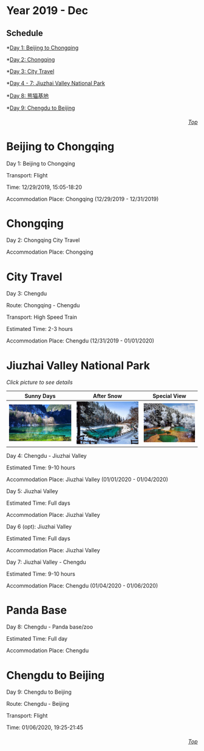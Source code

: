 Year 2019 - Dec
=============================
## Schedule
*[Day 1: Beijing to Chongqing](#Beijing-to-Chongqing)

*[Day 2: Chongqing](#Chongqing)

*[Day 3: City Travel](#City-Travel)

*[Day 4 - 7: Jiuzhai Valley National Park](#Jiuzhai-Valley-National-Park)

*[Day 8: 熊猫基地](#Panda-Base)

*[Day 9: Chengdu to Beijing](#Chengdu-to-Beijing)

###### <p dir='rtl' align='right'>[Top](#Schedule)</p>
# Beijing to Chongqing
Day 1: Beijing to Chongqing

Transport: Flight

Time: 12/29/2019, 15:05-18:20

Accommodation Place: Chongqing (12/29/2019 - 12/31/2019)

# Chongqing
Day 2: Chongqing City Travel

Accommodation Place: Chongqing

# City Travel
Day 3: Chengdu

Route: Chongqing - Chengdu

Transport: High Speed Train

Estimated Time: 2-3 hours

Accommodation Place: Chengdu (12/31/2019 - 01/01/2020)

# Jiuzhai Valley National Park
*Click picture to see details*

| Sunny Days                           | After Snow    | Special View   |
| :----------:                           | :-----------: |  :-----------: |
| ![Sunny Days](/JZG/View1.PNG) | ![After Snow](/JZG/View2.PNG) |  ![Special View](/JZG/View3.PNG) |

Day 4: Chengdu - Jiuzhai Valley

Estimated Time: 9-10 hours

Accommodation Place: Jiuzhai Valley (01/01/2020 - 01/04/2020)

Day 5: Jiuzhai Valley

Estimated Time: Full days

Accommodation Place: Jiuzhai Valley

Day 6 (opt): Jiuzhai Valley

Estimated Time: Full days

Accommodation Place: Jiuzhai Valley

Day 7: Jiuzhai Valley - Chengdu

Estimated Time: 9-10 hours

Accommodation Place: Chengdu  (01/04/2020 - 01/06/2020)

# Panda Base
Day 8: Chengdu - Panda base/zoo

Estimated Time: Full day

Accommodation Place: Chengdu


# Chengdu to Beijing
Day 9: Chengdu to Beijing

Route: Chengdu - Beijing

Transport: Flight

Time: 01/06/2020, 19:25-21:45

###### <p dir='rtl' align='right'>[Top](#Schedule)</p>



